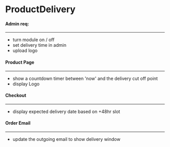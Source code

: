 # ProductDelivery

#### Admin req: 
_____________________________________________
- turn module on / off
- set delivery time in admin
- upload logo

#### Product Page
_____________________________________________

- show a countdown timer between 'now' and the delivery cut off point
- display Logo

#### Checkout 
_____________________________________________

- display expected delivery date based on +48hr slot

#### Order Email
_____________________________________________

- update the outgoing email to show delivery window

